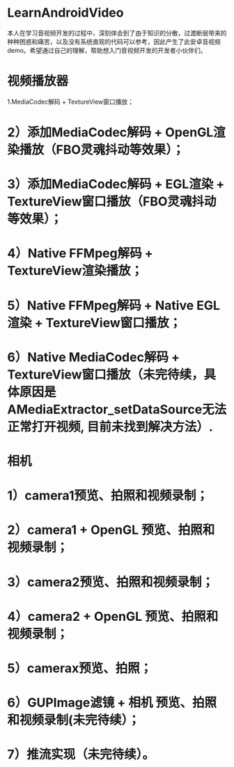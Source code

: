 # LearnAndroidVideo
本人在学习音视频开发的过程中，深刻体会到了由于知识的分散，过渡断层带来的种种困惑和痛苦，以及没有系统直观的代码可以参考，因此产生了此安卓音视频demo。希望通过自己的理解，帮助想入门音视频开发的开发者小伙伴们。


# 视频播放器
  1.MediaCodec解码 + TextureView窗口播放；
  # 2）添加MediaCodec解码 + OpenGL渲染播放（FBO灵魂抖动等效果）；
  # 3）添加MediaCodec解码 + EGL渲染 + TextureView窗口播放（FBO灵魂抖动等效果）；
  # 4）Native FFMpeg解码 + TextureView渲染播放；
  # 5）Native FFMpeg解码 + Native EGL渲染 + TextureView窗口播放；
  # 6）Native MediaCodec解码 + TextureView窗口播放（未完待续，具体原因是AMediaExtractor_setDataSource无法正常打开视频, 目前未找到解决方法）.


# 相机
  # 1）camera1预览、拍照和视频录制；
  # 2）camera1 + OpenGL 预览、拍照和视频录制；
  # 3）camera2预览、拍照和视频录制；
  # 4）camera2 + OpenGL 预览、拍照和视频录制；
  # 5）camerax预览、拍照；
  # 6）GUPImage滤镜 + 相机 预览、拍照和视频录制(未完待续）；
  # 7）推流实现（未完待续）。
